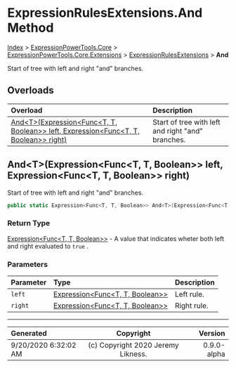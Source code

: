 ﻿# ExpressionRulesExtensions.And Method

[Index](../index.md) > [ExpressionPowerTools.Core](ExpressionPowerTools.Core.a.md) > [ExpressionPowerTools.Core.Extensions](ExpressionPowerTools.Core.Extensions.n.md) > [ExpressionRulesExtensions](ExpressionPowerTools.Core.Extensions.ExpressionRulesExtensions.cs.md) > **And**

Start of tree with left and right "and" branches.

## Overloads

| Overload | Description |
| :-- | :-- |
| [And&lt;T>(Expression&lt;Func&lt;T, T, Boolean>> left, Expression&lt;Func&lt;T, T, Boolean>> right)](#andtexpressionfunct-t-boolean-left-expressionfunct-t-boolean-right) | Start of tree with left and right "and" branches. |
## And&lt;T>(Expression&lt;Func&lt;T, T, Boolean>> left, Expression&lt;Func&lt;T, T, Boolean>> right)

Start of tree with left and right "and" branches.

```csharp
public static Expression<Func<T, T, Boolean>> And<T>(Expression<Func<T, T, Boolean>> left, Expression<Func<T, T, Boolean>> right)
```

### Return Type

 [Expression&lt;Func&lt;T, T, Boolean>>](https://docs.microsoft.com/dotnet/api/system.linq.expressions.expression-1)  - A value that indicates wheter both left and right evaluated to `true` .

### Parameters

| Parameter | Type | Description |
| :-- | :-- | :-- |
| `left` | [Expression&lt;Func&lt;T, T, Boolean>>](https://docs.microsoft.com/dotnet/api/system.linq.expressions.expression-1) | Left rule. |
| `right` | [Expression&lt;Func&lt;T, T, Boolean>>](https://docs.microsoft.com/dotnet/api/system.linq.expressions.expression-1) | Right rule. |



---

| Generated | Copyright | Version |
| :-- | :-: | --: |
| 9/20/2020 6:32:02 AM | (c) Copyright 2020 Jeremy Likness. | 0.9.0-alpha |
